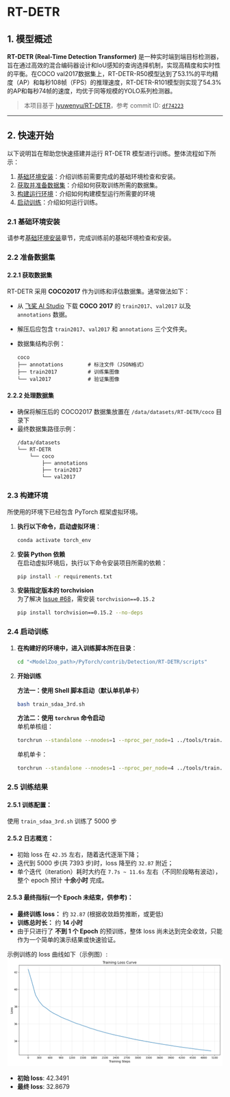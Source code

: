 # RT-DETR

## 1. 模型概述

**RT-DETR (Real-Time Detection Transformer)**  是一种实时端到端目标检测器，旨在通过高效的混合编码器设计和IoU感知的查询选择机制，实现高精度和实时性的平衡。在COCO val2017数据集上，RT-DETR-R50模型达到了53.1%的平均精度（AP）和每秒108帧（FPS）的推理速度，RT-DETR-R101模型则实现了54.3%的AP和每秒74帧的速度，均优于同等规模的YOLO系列检测器。

> 本项目基于 [lyuwenyu/RT-DETR](https://github.com/lyuwenyu/RT-DETR)，参考 commit ID: [`df74223`](https://github.com/lyuwenyu/RT-DETR/commit/df742232c6e046e763e57573a78039828f19fb6b)

---

## 2. 快速开始
以下说明旨在帮助您快速搭建并运行 RT-DETR 模型进行训练。整体流程如下所示：
1. [基础环境安装](#21-基础环境安装)：介绍训练前需要完成的基础环境检查和安装。
2. [获取并准备数据集](#22-准备数据集)：介绍如何获取训练所需的数据集。
3. [构建运行环境](#23-构建环境)：介绍如何构建模型运行所需要的环境
4. [启动训练](#24-启动训练)：介绍如何运行训练。

### 2.1 基础环境安装
请参考[基础环境安装](../../../../doc/Environment.md)章节，完成训练前的基础环境检查和安装。  

### 2.2 准备数据集
#### 2.2.1 获取数据集
RT-DETR 采用 **COCO2017** 作为训练和评估数据集。通常做法如下：
- 从 [飞桨 AI Studio](https://aistudio.baidu.com/datasetdetail/97273) 下载 **COCO 2017** 的 `train2017`、`val2017` 以及 `annotations` 数据。
- 解压后应包含 `train2017`、`val2017` 和 `annotations` 三个文件夹。
- 数据集结构示例：

    ```text
    coco
    ├── annotations        # 标注文件（JSON格式）
    ├── train2017          # 训练集图像
    └── val2017            # 验证集图像
    ```

#### 2.2.2 处理数据集
- 确保将解压后的 COCO2017 数据集放置在 `/data/datasets/RT-DETR/coco` 目录下
- 最终数据集路径示例：
   ```text
   /data/datasets
   └── RT-DETR
       └── coco
           ├── annotations
           ├── train2017
           └── val2017
   ```

### 2.3 构建环境
所使用的环境下已经包含 PyTorch 框架虚拟环境。

1. **执行以下命令，启动虚拟环境**：
    ```bash
    conda activate torch_env
    ```

2. **安装 Python 依赖**  
   在启动虚拟环境后，执行以下命令安装项目所需的依赖：
   ```bash
   pip install -r requirements.txt
   ```

3. **安装指定版本的 torchvision**  
   为了解决 [Issue #68](https://github.com/lyuwenyu/RT-DETR/issues/68)，需安装 `torchvision==0.15.2` 

   ```bash
   pip install torchvision==0.15.2 --no-deps
   ```

### 2.4 启动训练
1. **在构建好的环境中，进入训练脚本所在目录**：
    ```bash
    cd "<ModelZoo_path>/PyTorch/contrib/Detection/RT-DETR/scripts"
    ```

2. **开始训练**

   **方法一：使用 Shell 脚本启动（默认单机单卡）**
   ```bash
   bash train_sdaa_3rd.sh
   ```
   
   **方法二：使用 `torchrun` 命令启动**  
   单机单核组：
   ```bash
   torchrun --standalone --nnodes=1 --nproc_per_node=1 ../tools/train.py -c ../configs/rtdetr/rtdetr_r50vd_6x_coco.yml
   ```
   单机单卡：
   ```bash
   torchrun --standalone --nnodes=1 --nproc_per_node=4 ../tools/train.py -c ../configs/rtdetr/rtdetr_r50vd_6x_coco.yml
   ```

### 2.5 训练结果

#### 2.5.1 训练配置：
使用 `train_sdaa_3rd.sh` 训练了 5000 步
#### 2.5.2 日志概览：  
   - 初始 loss 在 `42.35` 左右，随着迭代逐渐下降；  
   - 迭代到 5000 步(共 7393 步)时，loss 降至约 `32.87` 附近；  
   - 单个迭代（iteration）耗时大约在 `7.7s ~ 11.6s` 左右（不同阶段略有波动），整个 epoch 预计 **十余小时** 完成。  

#### 2.5.3 最终指标(一个 Epoch 未结束，供参考)： 
   - **最终训练 loss：** 约 `32.87` (根据收敛趋势推断，或更低)  
   - **训练总时长：** 约 **14 小时** 
   - 由于只进行了 **不到 1 个 Epoch** 的预训练，整体 loss  尚未达到完全收敛，只能作为一个简单的演示结果或快速验证。 

示例训练的 loss 曲线如下（示例图）:
![训练loss曲线](./scripts/train_sdaa_3rd.png)

- **初始 loss**: 42.3491  
- **最终 loss**: 32.8679